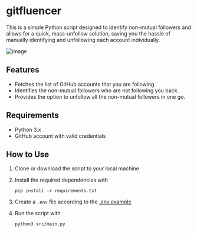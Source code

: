 # gitfluencer

This is a simple Python script designed to identify non-mutual followers
and allows for a quick, mass-unfollow solution, saving you the hassle
of manually identifying and unfollowing each account individually.

![image](https://user-images.githubusercontent.com/100006388/232710218-0fee7061-3291-4fbc-b453-e43776c2bab4.png)

## Features

* Fetches the list of GitHub accounts that you are following.
* Identifies the non-mutual followers who are not following you back.
* Provides the option to unfollow all the non-mutual followers in one go.

## Requirements

* Python 3.x
* GitHub account with valid credentials

## How to Use

1. Clone or download the script to your local machine

2. Install the required dependencies with 

    ```terminal
    pip install -r requirements.txt
    ```

3. Create a `.env` file according to the [.env.example](/.env.example)

4. Run the script with 

    ```terminal
    python3 src/main.py
    ```
